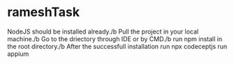 # rameshTask
NodeJS should be installed already./b
Pull the project in your local machine./b
Go to the driectory through IDE or by CMD./b
run npm install in the root directory./b
After the successfull installation run npx codeceptjs run appium
